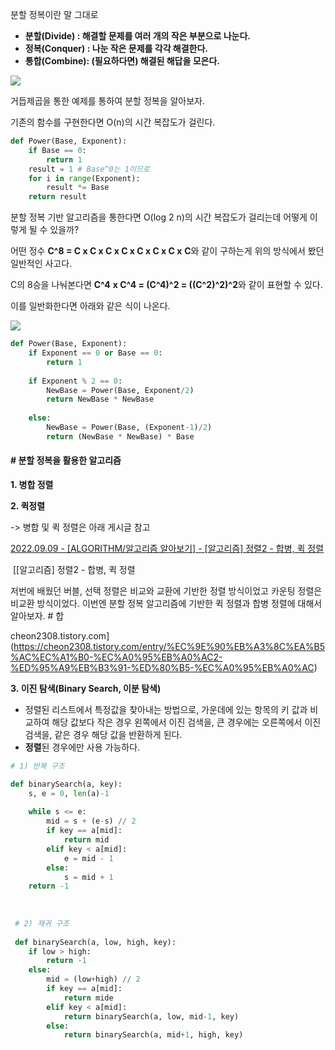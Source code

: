 
분할 정복이란 말 그대로 

-   **분할(Divide) : 해결할 문제를 여러 개의 작은 부분으로 나눈다.**
-   **정복(Conquer) : 나눈 작은 문제를 각각 해결한다.**
-   **통합(Combine): (필요하다면) 해결된 해답을 모은다.**

![](https://k.kakaocdn.net/dn/bqF1q6/btrNf8RFvWA/quffdaTCRvk0RBnLqk4vnK/img.png)

거듭제곱을 통한 예제를 통하여 분할 정복을 알아보자.

기존의 함수를 구현한다면 O(n)의 시간 복잡도가 걸린다.

```PYTHON
def Power(Base, Exponent):
	if Base == 0:
    	return 1
    result = 1 # Base^0는 1이므로
    for i in range(Exponent):
    	result *= Base
    return result
```

분할 정복 기반 알고리즘을 통한다면 O(log 2 n)의 시간 복잡도가 걸리는데 어떻게 이렇게 될 수 있을까?

어떤 정수 **C^8 = C x **C x **C x **C x **C x **C x **C x************** **C**와 같이 구하는게 위의 방식에서 봤던 일반적인 사고다.

C의 8승을 나눠본다면 **C^4** **x C^4 = (C^4)^2 = ((C^2)^2)^2**와 같이 표현할 수 있다.

이를 일반화한다면 아래와 같은 식이 나온다.

![](https://k.kakaocdn.net/dn/dgd1JS/btrKkJsGloS/k0dsJtcsavkka9L40UYqT1/img.png)

```PYTHON
def Power(Base, Exponent):
	if Exponent == 0 or Base == 0:
    	return 1
    
    if Exponent % 2 == 0:
    	NewBase = Power(Base, Exponent/2)
        return NewBase * NewBase
    
    else:
    	NewBase = Power(Base, (Exponent-1)/2)
        return (NewBase * NewBase) * Base
```

#### **# 분할 정복을 활용한 알고리즘**

**1. 병합 정렬**

**2. 퀵정렬**

-> 병합 및 퀵 정렬은 아래 게시글 참고

[2022.09.09 - [ALGORITHM/알고리즘 알아보기] - [알고리즘] 정렬2 - 합병, 퀵 정렬](https://cheon2308.tistory.com/entry/%EC%9E%90%EB%A3%8C%EA%B5%AC%EC%A1%B0-%EC%A0%95%EB%A0%AC2-%ED%95%A9%EB%B3%91-%ED%80%B5-%EC%A0%95%EB%A0%AC)

 [[알고리즘] 정렬2 - 합병, 퀵 정렬

저번에 배웠던 버블, 선택 정렬은 비교와 교환에 기반한 정렬 방식이었고 카운팅 정렬은 비교환 방식이었다. 이번엔 분할 정복 알고리즘에 기반한 퀵 정렬과 합병 정렬에 대해서 알아보자. # 합

cheon2308.tistory.com](https://cheon2308.tistory.com/entry/%EC%9E%90%EB%A3%8C%EA%B5%AC%EC%A1%B0-%EC%A0%95%EB%A0%AC2-%ED%95%A9%EB%B3%91-%ED%80%B5-%EC%A0%95%EB%A0%AC)

**3. 이진 탐색(Binary Search, 이분 탐색)**

-   정렬된 리스트에서 특정값을 찾아내는 방법으로, 가운데에 있는 항목의 키 값과 비교하여 해당 값보다 작은 경우 왼쪽에서 이진 검색을, 큰 경우에는 오른쪽에서 이진 검색을, 같은 경우 해당 값을 반환하게 된다.
-   **정렬**된 경우에만 사용 가능하다.

```PYTHON
# 1) 반복 구조

def binarySearch(a, key):
    s, e = 0, len(a)-1
    
    while s <= e:
    	mid = s + (e-s) // 2
        if key == a[mid]:
            return mid
        elif key < a[mid]:
            e = mid - 1
        else:
            s = mid + 1
    return -1
    
    
    
 # 2) 재귀 구조
 
 def binarySearch(a, low, high, key):
	if low > high:
    	return -1
    else:
    	mid = (low+high) // 2
        if key == a[mid]:
        	return mide
        elif key < a[mid]:
        	return binarySearch(a, low, mid-1, key)
        else:
        	return binarySearch(a, mid+1, high, key)
```